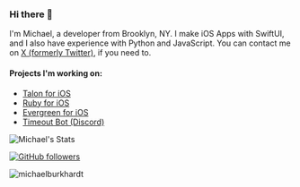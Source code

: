 ### Hi there 👋
I'm Michael, a developer from Brooklyn, NY. I make iOS Apps with SwiftUI, and I also have experience with Python and JavaScript. You can contact me on [X (formerly Twitter)](https://x.com/tme_michael), if you need to.

#### Projects I'm working on:
- [Talon for iOS](https://peroxaan.com/Talon)
- [Ruby for iOS](https://peroxaan.com/Ruby)
- [Evergreen for iOS](https://peroxaan.com/Evergreen)
- [Timeout Bot (Discord)](https://timeoutbot.xyz)

![Michael's Stats](https://github-readme-stats.vercel.app/api?username=michaelburkhardt&show_icons=true&count_private=true&theme=dark)

[![GitHub followers](https://img.shields.io/github/followers/michaelburkhardt?label=Followers&style=social)](https://github.com/michaelburkhardt/)
<p align="left"> <img src="https://komarev.com/ghpvc/?username=michaelburkhardt" alt="michaelburkhardt" /> </p>

<!--

Here are some ideas to get you started:

- 🔭 I’m currently working on ...
- 🌱 I’m currently learning ...
- 👯 I’m looking to collaborate on ...
- 🤔 I’m looking for help with ...
- 💬 Ask me about ...
- 📫 How to reach me: ...
- 😄 Pronouns: ...
- ⚡ Fun fact: ...
-->
